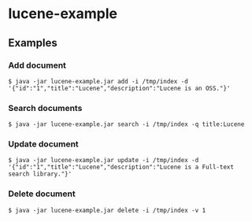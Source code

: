 # lucene-example

## Examples

### Add document

```
$ java -jar lucene-example.jar add -i /tmp/index -d '{"id":"1","title":"Lucene","description":"Lucene is an OSS."}'
```

### Search documents

```
$ java -jar lucene-example.jar search -i /tmp/index -q title:Lucene
```

### Update document

```
$ java -jar lucene-example.jar update -i /tmp/index -d '{"id":"1","title":"Lucene","description":"Lucene is a Full-text search library."}'
```

### Delete document

```
$ java -jar lucene-example.jar delete -i /tmp/index -v 1
```